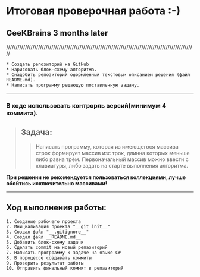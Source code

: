 
# Итоговая проверочная работа :-)
## GeeKBrains 3 months later

/////////////////////////////////////////////////////////////////////////////////////////////////////

    * Создать репозиторий на GitHub 
    * Нарисовать блок-схему алгоритма.
    * Снадобить репозиторий оформленный текстовым описанием решения (файл README.md).
    * Написать программу решающую поставленную задачу.

___
### __В ходе использовать контрорль версий(минимум 4 коммита).__

>## Задача:
>>Написать программу, которая из имеющегося массива строк формирует массив изс трок, длинна которых меньше либо равна трём. 
Первоначальный массив можно ввести с клавиатуры, либо задать на старте выполнения алгоритма. 

__При решении не рекомендуется пользоваться коллекциями, лучше обойтись исключительно массивами!__
___
## __Ход выполнения работы:__

    1. Создание рабочего проекта
    2. Инициализация проекта "__git init__"
    3. Создал файл "__.gitignore__"
    4. Создал файл __README.md__
    5. Добавить блок-схему задачи
    6. Сделать commit на новый репазиторий
    7. Написать прогррамму к задаче на языке C#
    8. В пороцессе создавать коммиты
    9. Проверить результат работы
    10. Отправить финальный коммит в репазиторий
    







